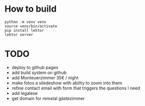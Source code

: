 # How to build

    python -m venv venv
    source venv/bin/activate
    pip install lektor
    lektor server

# TODO

- deploy to github pages
- add build system on github
- add Monteuerzimmer 35€ / night
- make fotos a sliedeshow with ability to zoom into them
- refine contact email with form that triggers the questions I need
- add legalese
- get domain for remstal gästezimmer